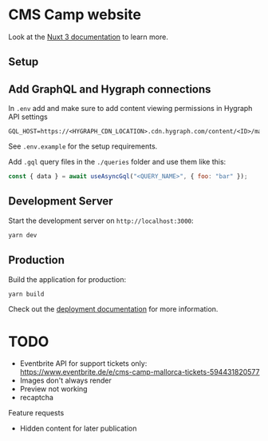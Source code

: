 # CMS Camp website

Look at the [Nuxt 3 documentation](https://nuxt.com/docs/getting-started/introduction) to learn more.

## Setup

## Add GraphQL and Hygraph connections

In `.env` add and make sure to add content viewing permissions in Hygraph API settings

```
GQL_HOST=https://<HYGRAPH_CDN_LOCATION>.cdn.hygraph.com/content/<ID>/master
```

See `.env.example` for the setup requirements.

Add `.gql` query files in the `./queries` folder and use them like this:

```js
const { data } = await useAsyncGql("<QUERY_NAME>", { foo: "bar" });
```

## Development Server

Start the development server on `http://localhost:3000`:

```bash
yarn dev
```

## Production

Build the application for production:

```bash
yarn build
```

Check out the [deployment documentation](https://nuxt.com/docs/getting-started/deployment) for more information.

# TODO

- Eventbrite API for support tickets only: https://www.eventbrite.de/e/cms-camp-mallorca-tickets-594431820577
- Images don't always render
- Preview not working
- recaptcha

Feature requests

- Hidden content for later publication
